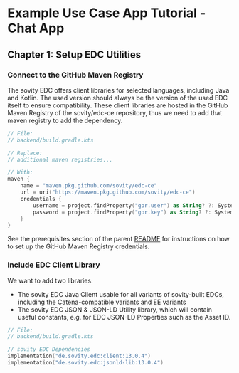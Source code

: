 # Example Use Case App Tutorial - Chat App

## Chapter 1: Setup EDC Utilities

### Connect to the GitHub Maven Registry

The sovity EDC offers client libraries for selected languages, including Java and Kotlin. The used version should always be the version of the used EDC itself to ensure compatibility. These client libraries are hosted in the GitHub Maven Registry of the sovity/edc-ce repository, thus we need to add that maven registry to add the dependency.

```kotlin
// File:
// backend/build.gradle.kts

// Replace:
// additional maven registries...

// With:
maven {
    name = "maven.pkg.github.com/sovity/edc-ce"
    url = uri("https://maven.pkg.github.com/sovity/edc-ce")
    credentials {
        username = project.findProperty("gpr.user") as String? ?: System.getenv("GPR_USER")
        password = project.findProperty("gpr.key") as String? ?: System.getenv("GPR_KEY")
    }
}
```

See the prerequisites section of the parent [README](../README.md) for instructions on how to set up the GitHub Maven Registry credentials.

### Include EDC Client Library

We want to add two libraries:

- The sovity EDC Java Client usable for all variants of sovity-built EDCs, including the Catena-compatible variants and EE variants
- The sovity EDC JSON & JSON-LD Utility library, which will contain useful constants, e.g. for EDC JSON-LD Properties such as the Asset ID.

```kotlin
// File:
// backend/build.gradle.kts

// sovity EDC Dependencies
implementation("de.sovity.edc:client:13.0.4")
implementation("de.sovity.edc:jsonld-lib:13.0.4")
```
